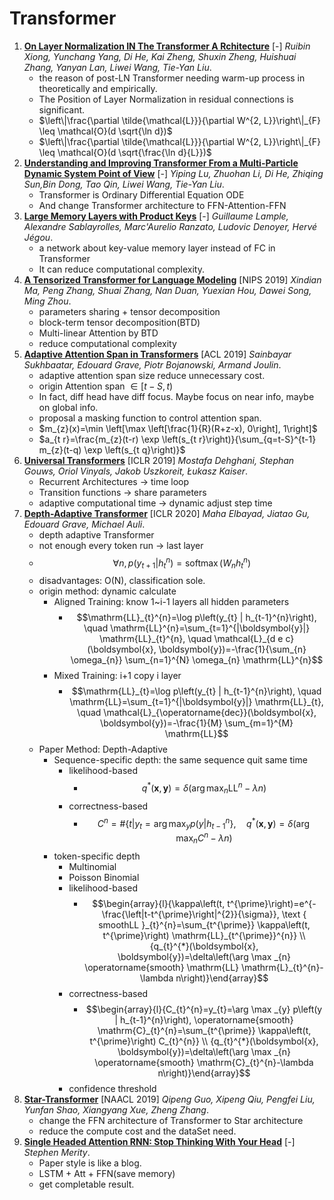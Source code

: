 # Transformer

1. [**On Layer Normalization IN The Transformer A Rchitecture**](https://github.com/iofu728/PaperRead/blob/master/paper/ML/Transformer/LayerNormTransformer.pdf) [-] _Ruibin Xiong, Yunchang Yang, Di He, Kai Zheng, Shuxin Zheng, Huishuai Zhang, Yanyan Lan, Liwei Wang, Tie-Yan Liu_.
   - the reason of post-LN Transformer needing warm-up process in theoretically and empirically.
   - The Position of Layer Normalization in residual connections is significant.
   - $\left\|\frac{\partial \tilde{\mathcal{L}}}{\partial W^{2, L}}\right\|_{F} \leq \mathcal{O}(d \sqrt{\ln d})$
   - $\left\|\frac{\partial \tilde{\mathcal{L}}}{\partial W^{2, L}}\right\|_{F} \leq \mathcal{O}(d \sqrt{\frac{\ln d}{L}})$
2. [**Understanding and Improving Transformer From a Multi-Particle Dynamic System Point of View**](https://github.com/iofu728/PaperRead/blob/master/paper/ML/Transformer/MacaronNet.pdf) [-] _Yiping Lu, Zhuohan Li, Di He, Zhiqing Sun,Bin Dong, Tao Qin, Liwei Wang, Tie-Yan Liu_.
   - Transformer is Ordinary Differential Equation ODE
   - And change Transformer architecture to FFN-Attention-FFN
3. [**Large Memory Layers with Product Keys**](https://github.com/iofu728/PaperRead/blob/master/paper/ML/Transformer/LargeMemoryLayers.pdf) [-] _Guillaume Lample, Alexandre Sablayrolles, Marc'Aurelio Ranzato, Ludovic Denoyer, Hervé Jégou_.
   - a network about key-value memory layer instead of FC in Transformer
   - It can reduce computational complexity.
4. [**A Tensorized Transformer for Language Modeling**](https://github.com/iofu728/PaperRead/blob/master/paper/ML/Transformer/TensorizedTransformer.pdf) [NIPS 2019] _Xindian Ma, Peng Zhang, Shuai Zhang, Nan Duan, Yuexian Hou, Dawei Song, Ming Zhou_.
   - parameters sharing + tensor decomposition
   - block-term tensor decomposition(BTD)
   - Multi-linear Attention by BTD
   - reduce computational complexity
5. [**Adaptive Attention Span in Transformers**](https://github.com/iofu728/PaperRead/blob/master/paper/ML/Transformer/AdaptiveAttSpanInTransformer.pdf) [ACL 2019] _Sainbayar Sukhbaatar, Edouard Grave, Piotr Bojanowski, Armand Joulin_.
   - adaptive attention span size reduce unnecessary cost.
   - origin Attention span $\in [t-S, t)$
   - In fact, diff head have diff focus. Maybe focus on near info, maybe on global info.
   - proposal a masking function to control attention span.
   - $m_{z}(x)=\min \left[\max \left[\frac{1}{R}(R+z-x), 0\right], 1\right]$
   - $a_{t r}=\frac{m_{z}(t-r) \exp \left(s_{t r}\right)}{\sum_{q=t-S}^{t-1} m_{z}(t-q) \exp \left(s_{t q}\right)}$
6. [**Universal Transformers**](https://github.com/iofu728/PaperRead/blob/master/paper/ML/Transformer/UniversalTransformers.pdf) [ICLR 2019] _Mostafa Dehghani, Stephan Gouws, Oriol Vinyals, Jakob Uszkoreit, Łukasz Kaiser_.
   - Recurrent Architectures -> time loop
   - Transition functions -> share parameters
   - adaptive computational time -> dynamic adjust step time
7. [**Depth-Adaptive Transformer**](https://github.com/iofu728/PaperRead/blob/master/paper/ML/Transformer/DepthAdaptiveTransformer.pdf) [ICLR 2020] _Maha Elbayad, Jiatao Gu, Edouard Grave, Michael Auli_.
   - depth adaptive Transformer
   - not enough every token run -> last layer
   - $$\forall n, p\left(y_{t+1} | h_{t}^{n}\right)=\operatorname{softmax}\left(W_{n} h_{t}^{n}\right)$$
   - disadvantages: O(N), classification sole.
   - origin method: dynamic calculate
     - Aligned Training: know 1~i-1 layers all hidden parameters
       - $$\mathrm{LL}_{t}^{n}=\log p\left(y_{t} | h_{t-1}^{n}\right), \quad \mathrm{LL}^{n}=\sum_{t=1}^{|\boldsymbol{y}|} \mathrm{LL}_{t}^{n}, \quad \mathcal{L}_{d e c}(\boldsymbol{x}, \boldsymbol{y})=-\frac{1}{\sum_{n} \omega_{n}} \sum_{n=1}^{N} \omega_{n} \mathrm{LL}^{n}$$
     - Mixed Training: i+1 copy i layer
       - $$\mathrm{LL}_{t}=\log p\left(y_{t} | h_{t-1}^{n}\right), \quad \mathrm{LL}=\sum_{t=1}^{|\boldsymbol{y}|} \mathrm{LL}_{t}, \quad \mathcal{L}_{\operatorname{dec}}(\boldsymbol{x}, \boldsymbol{y})=-\frac{1}{M} \sum_{m=1}^{M} \mathrm{LL}$$
   - Paper Method: Depth-Adaptive
     - Sequence-specific depth: the same sequence quit same time
       - likelihood-based
         - $$q^{*}(\boldsymbol{x}, \boldsymbol{y})=\delta\left(\arg \max _{n} \mathrm{LL}^{n}-\lambda n\right)$$
       - correctness-based
         - $$C^{n}=\#\left\{t\left|y_{t}=\arg \max _{y} p\left(y | h_{t-1}^{n}\right\}, \quad q^{*}(\boldsymbol{x}, \boldsymbol{y})=\delta\left(\arg \max _{n} C^{n}-\lambda n\right)\right.\right.$$
     - token-specific depth
       - Multinomial
       - Poisson Binomial
       - likelihood-based
         - $$\begin{array}{l}{\kappa\left(t, t^{\prime}\right)=e^{-\frac{\left|t-t^{\prime}\right|^{2}}{\sigma}}, \text { smoothLL }_{t}^{n}=\sum_{t^{\prime}} \kappa\left(t, t^{\prime}\right) \mathrm{LL}_{t^{\prime}}^{n}} \\ {q_{t}^{*}(\boldsymbol{x}, \boldsymbol{y})=\delta\left(\arg \max _{n} \operatorname{smooth} \mathrm{LL} \mathrm{L}_{t}^{n}-\lambda n\right)}\end{array}$$
       - correctness-based
         - $$\begin{array}{l}{C_{t}^{n}=y_{t}=\arg \max _{y} p\left(y | h_{t-1}^{n}\right), \operatorname{smooth} \mathrm{C}_{t}^{n}=\sum_{t^{\prime}} \kappa\left(t, t^{\prime}\right) C_{t}^{n}} \\ {q_{t}^{*}(\boldsymbol{x}, \boldsymbol{y})=\delta\left(\arg \max _{n} \operatorname{smooth} \mathrm{C}_{t}^{n}-\lambda n\right)}\end{array}$$
       - confidence threshold
8. [**Star-Transformer**](https://github.com/iofu728/PaperRead/blob/master/paper/ML/Transformer/StarTransformer.pdf) [NAACL 2019] _Qipeng Guo, Xipeng Qiu, Pengfei Liu, Yunfan Shao, Xiangyang Xue, Zheng Zhang_.
   - change the FFN architecture of Transformer to Star architecture
   - reduce the compute cost and the dataSet need.
9. [**Single Headed Attention RNN: Stop Thinking With Your Head**](https://github.com/iofu728/PaperRead/blob/master/paper/ML/Transformer/SHA-RNN.pdf) [-] _Stephen Merity_.
   - Paper style is like a blog.
   - LSTM + Att + FFN(save memory)
   - get completable result.
